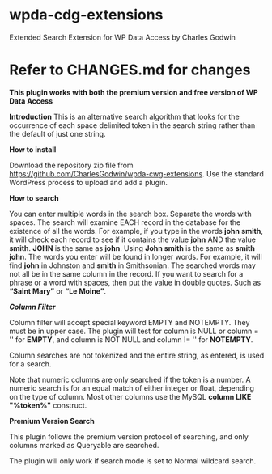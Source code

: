 # wpda-cdg-extensions
Extended Search Extension for WP Data Access by Charles Godwin

Refer to CHANGES.md for changes
=======

__This plugin works with both the premium version and free version of WP Data Access__

__Introduction__
This is an alternative search algorithm that looks for the occurrence of each space delimited token in the search string rather than the default of just one string. 

__How to install__

Download the repository zip file from https://github.com/CharlesGodwin/wpda-cwg-extensions. Use the standard WordPress process to upload and add a plugin.

__How to search__

You can enter multiple words in the search box. Separate the words with spaces. The search will examine EACH record in the database for the existence of all the words. For example, if you type in the words __john__ __smith__, it will check each record to see if it contains the value __john__ AND the value __smith__. __JOHN__ is the same as __john__. Using __John smith__ is the same as __smith john__. The words you enter will be found in longer words. For example, it will find __john__ in Johnston and __smith__ in Smithsonian. The searched words may not all be in the same column in the record. If you want to search for a phrase or a word with spaces, then put the value in double quotes. Such as __“Saint Mary”__ 
or __“Le Moine”__.

**_Column Filter_**

Column filter will accept special keyword EMPTY and NOTEMPTY. They must be in upper case. The plugin will test for column is NULL or column = '' for **EMPTY**, and column is NOT NULL and column != '' for **NOTEMPTY**.

Column searches are not tokenized and the entire string, as entered, is used for a search.

Note that numeric columns are only searched if the token is a number. A numeric search is for an equal match of either integer or float, depending on the type of column. Most other columns use the MySQL __column LIKE "%token%"__ construct.

__Premium Version Search__  

This plugin follows the premium version protocol of searching, and only columns marked as Queryable are searched. 

The plugin will only work if search mode is set to Normal wildcard search.
